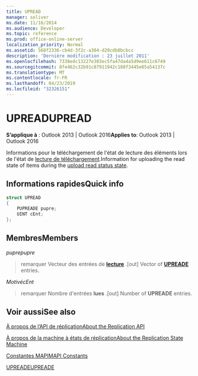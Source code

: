 ```yaml
---
title: UPREAD
manager: soliver
ms.date: 11/16/2014
ms.audience: Developer
ms.topic: reference
ms.prod: office-online-server
localization_priority: Normal
ms.assetid: 568f2336-cb4d-3f2c-a304-d29cdb0bcbcc
description: 'Dernière modification : 23 juillet 2011'
ms.openlocfilehash: 7338edc13227e303ec5fa47da4a5d9ee611c6749
ms.sourcegitcommit: 8fe462c32b91c87911942c188f3445e85a54137c
ms.translationtype: MT
ms.contentlocale: fr-FR
ms.lasthandoff: 04/23/2019
ms.locfileid: "32326151"
---
```

# <a name="upread"></a><span data-ttu-id="51140-103">UPREAD</span><span class="sxs-lookup"><span data-stu-id="51140-103">UPREAD</span></span>

  
  
<span data-ttu-id="51140-104">**S’applique à** : Outlook 2013 | Outlook 2016</span><span class="sxs-lookup"><span data-stu-id="51140-104">**Applies to**: Outlook 2013 | Outlook 2016</span></span> 
  
<span data-ttu-id="51140-105">Informations pour le téléchargement de l'état de lecture des éléments lors de l'état de [lecture de téléchargement](upload-read-status-state.md).</span><span class="sxs-lookup"><span data-stu-id="51140-105">Information for uploading the read state of items during the [upload read status state](upload-read-status-state.md).</span></span>
  
## <a name="quick-info"></a><span data-ttu-id="51140-106">Informations rapides</span><span class="sxs-lookup"><span data-stu-id="51140-106">Quick info</span></span>

```cpp
struct UPREAD 
{ 
    PUPREADE pupre; 
    UINT cEnt; 
};
```

## <a name="members"></a><span data-ttu-id="51140-107">Membres</span><span class="sxs-lookup"><span data-stu-id="51140-107">Members</span></span>

 <span data-ttu-id="51140-108">_pupre_</span><span class="sxs-lookup"><span data-stu-id="51140-108">_pupre_</span></span>
  
>  <span data-ttu-id="51140-109">remarquer Vecteur des entrées de **[lecture](upreade.md)** .</span><span class="sxs-lookup"><span data-stu-id="51140-109">[out] Vector of **[UPREADE](upreade.md)** entries.</span></span> 
    
 <span data-ttu-id="51140-110">_Motivé_</span><span class="sxs-lookup"><span data-stu-id="51140-110">_cEnt_</span></span>
  
>  <span data-ttu-id="51140-111">remarquer Nombre d'entrées **lues** .</span><span class="sxs-lookup"><span data-stu-id="51140-111">[out] Number of **UPREADE** entries.</span></span> 
    
## <a name="see-also"></a><span data-ttu-id="51140-112">Voir aussi</span><span class="sxs-lookup"><span data-stu-id="51140-112">See also</span></span>



[<span data-ttu-id="51140-113">À propos de l’API de réplication</span><span class="sxs-lookup"><span data-stu-id="51140-113">About the Replication API</span></span>](about-the-replication-api.md)
  
[<span data-ttu-id="51140-114">À propos de la machine à états de réplication</span><span class="sxs-lookup"><span data-stu-id="51140-114">About the Replication State Machine</span></span>](about-the-replication-state-machine.md)
  
[<span data-ttu-id="51140-115">Constantes MAPI</span><span class="sxs-lookup"><span data-stu-id="51140-115">MAPI Constants</span></span>](mapi-constants.md)
  
[<span data-ttu-id="51140-116">UPREADE</span><span class="sxs-lookup"><span data-stu-id="51140-116">UPREADE</span></span>](upreade.md)

